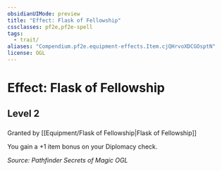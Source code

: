 ```yaml
---
obsidianUIMode: preview
title: "Effect: Flask of Fellowship"
cssclasses: pf2e,pf2e-spell
tags:
  - trait/
aliases: "Compendium.pf2e.equipment-effects.Item.cjQHrvoXDCGOsptN"
license: OGL
---
```

# Effect: Flask of Fellowship
## Level 2
### 






Granted by [[Equipment/Flask of Fellowship|Flask of Fellowship]]

You gain a +1 item bonus on your Diplomacy check.

*Source: Pathfinder Secrets of Magic*
*OGL*